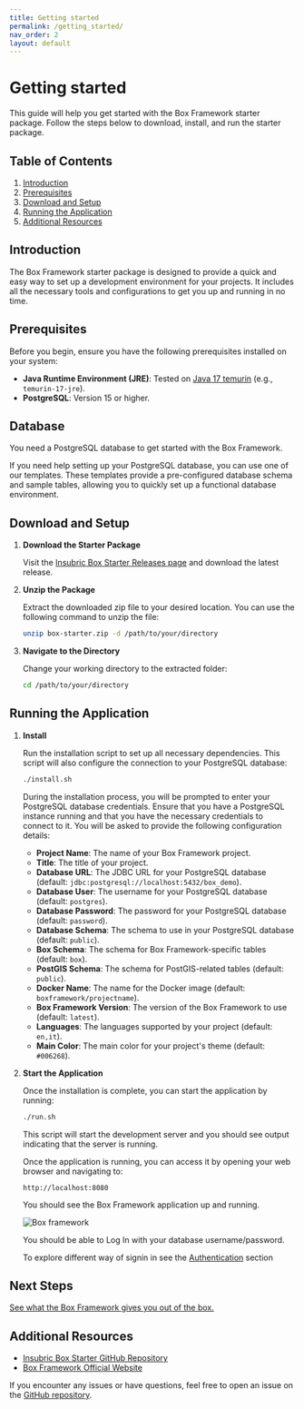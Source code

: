 ```yaml
---
title: Getting started
permalink: /getting_started/
nav_order: 2
layout: default
---
```

# Getting started

This guide will help you get started with the Box Framework starter package. Follow the steps below to download, install, and run the starter package.

## Table of Contents

1. [Introduction](#introduction)
2. [Prerequisites](#prerequisites)
3. [Download and Setup](#download-and-setup)
4. [Running the Application](#running-the-application)
5. [Additional Resources](#additional-resources)

## Introduction

The Box Framework starter package is designed to provide a quick and easy way to set up a development environment for your projects. It includes all the necessary tools and configurations to get you up and running in no time.

## Prerequisites

Before you begin, ensure you have the following prerequisites installed on your system:

- **Java Runtime Environment (JRE)**: Tested on [Java 17 temurin](https://adoptium.net/temurin/releases/?version=17) (e.g., `temurin-17-jre`).
- **PostgreSQL**: Version 15 or higher.


## Database

You need a PostgreSQL database to get started with the Box Framework. 

If you need help setting up your PostgreSQL database, you can use one of our templates. These templates provide a pre-configured database schema and sample tables, allowing you to quickly set up a functional database environment.

## Download and Setup

1. **Download the Starter Package**

   Visit the [Insubric Box Starter Releases page](https://github.com/Insubric/box-starter/releases) and download the latest release.

2. **Unzip the Package**

   Extract the downloaded zip file to your desired location. You can use the following command to unzip the file:

   ```sh
   unzip box-starter.zip -d /path/to/your/directory
   ```

3. **Navigate to the Directory**

   Change your working directory to the extracted folder:

   ```sh
   cd /path/to/your/directory
   ```

## Running the Application

1. **Install**

   Run the installation script to set up all necessary dependencies. This script will also configure the connection to your PostgreSQL database:

   ```sh
   ./install.sh
   ```

   During the installation process, you will be prompted to enter your PostgreSQL database credentials. Ensure that you have a PostgreSQL instance running and that you have the necessary credentials to connect to it. You will be asked to provide the following configuration details:

   - **Project Name**: The name of your Box Framework project.
   - **Title**: The title of your project.
   - **Database URL**: The JDBC URL for your PostgreSQL database (default: `jdbc:postgresql://localhost:5432/box_demo`).
   - **Database User**: The username for your PostgreSQL database (default: `postgres`).
   - **Database Password**: The password for your PostgreSQL database (default: `password`).
   - **Database Schema**: The schema to use in your PostgreSQL database (default: `public`).
   - **Box Schema**: The schema for Box Framework-specific tables (default: `box`).
   - **PostGIS Schema**: The schema for PostGIS-related tables (default: `public`).
   - **Docker Name**: The name for the Docker image (default: `boxframework/projectname`).
   - **Box Framework Version**: The version of the Box Framework to use (default: `latest`).
   - **Languages**: The languages supported by your project (default: `en,it`).
   - **Main Color**: The main color for your project's theme (default: `#006268`).

2. **Start the Application**

   Once the installation is complete, you can start the application by running:

   ```sh
   ./run.sh
   ```

   This script will start the development server and you should see output indicating that the server is running.

   Once the application is running, you can access it by opening your web browser and navigating to:

   ```
   http://localhost:8080
   ```
   
   You should see the Box Framework application up and running.

   ![Box framework](/assets/images/login_page.png)

   You should be able to Log In with your database username/password.

   To explore different way of signin in see the [Authentication](/authentication/) section

## Next Steps

[See what the Box Framework gives you out of the box.](/out-of-the-box/)


## Additional Resources

- [Insubric Box Starter GitHub Repository](https://github.com/Insubric/box-starter)
- [Box Framework Official Website](https://www.boxframework.com/)

If you encounter any issues or have questions, feel free to open an issue on the [GitHub repository](https://github.com/Insubric/box/issues).

